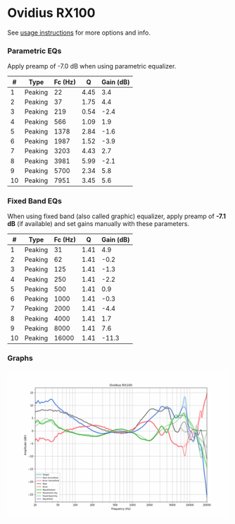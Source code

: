# Ovidius RX100
See [usage instructions](https://github.com/jaakkopasanen/AutoEq#usage) for more options and info.

### Parametric EQs
Apply preamp of -7.0 dB when using parametric equalizer.

|   # | Type    |   Fc (Hz) |    Q |   Gain (dB) |
|-----|---------|-----------|------|-------------|
|   1 | Peaking |        22 | 4.45 |         3.4 |
|   2 | Peaking |        37 | 1.75 |         4.4 |
|   3 | Peaking |       219 | 0.54 |        -2.4 |
|   4 | Peaking |       566 | 1.09 |         1.9 |
|   5 | Peaking |      1378 | 2.84 |        -1.6 |
|   6 | Peaking |      1987 | 1.52 |        -3.9 |
|   7 | Peaking |      3203 | 4.43 |         2.7 |
|   8 | Peaking |      3981 | 5.99 |        -2.1 |
|   9 | Peaking |      5700 | 2.34 |         5.8 |
|  10 | Peaking |      7951 | 3.45 |         5.6 |

### Fixed Band EQs
When using fixed band (also called graphic) equalizer, apply preamp of **-7.1 dB** (if available) and set gains manually with these parameters.

|   # | Type    |   Fc (Hz) |    Q |   Gain (dB) |
|-----|---------|-----------|------|-------------|
|   1 | Peaking |        31 | 1.41 |         4.9 |
|   2 | Peaking |        62 | 1.41 |        -0.2 |
|   3 | Peaking |       125 | 1.41 |        -1.3 |
|   4 | Peaking |       250 | 1.41 |        -2.2 |
|   5 | Peaking |       500 | 1.41 |         0.9 |
|   6 | Peaking |      1000 | 1.41 |        -0.3 |
|   7 | Peaking |      2000 | 1.41 |        -4.4 |
|   8 | Peaking |      4000 | 1.41 |         1.7 |
|   9 | Peaking |      8000 | 1.41 |         7.6 |
|  10 | Peaking |     16000 | 1.41 |       -11.3 |

### Graphs
![](./Ovidius%20RX100.png)
